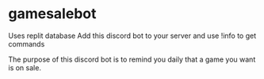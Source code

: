 # gamesalebot
Uses replit database
Add this discord bot to your server and use !info to get commands

The purpose of this discord bot is to remind you daily that a game you want is on sale.
